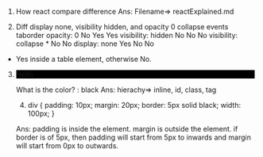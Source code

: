 1. How react compare difference
Ans: Filename=> reactExplained.md


2. Diff display none, visibility hidden, and opacity 0
                        collapse events taborder
opacity: 0              No       Yes     Yes
visibility: hidden      No       No      No
visibility: collapse    *        No      No
display: none          Yes       No      No

* Yes inside a table element, otherwise No.

3. <style>
    #a {
        background: green;
    }

    .c {
        background: yellow;
    }

    .b {
        background: blue;
    }

    div {
        background: red;
    }
</style>

<div id="a"  class="b c" style="background:black;">
    Hello
</div>

What is the color? : black
Ans: hierachy=> inline, id, class, tag


4. div {
    padding: 10px;
    margin: 20px;
    border: 5px solid black;
    width: 100px;
}

Ans: padding is inside the element. margin is outside the element.
     if border is of 5px, then padding will start from 5px to inwards and margin will start from 0px to outwards.


